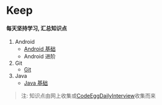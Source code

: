 # Keep
####  每天坚持学习, 汇总知识点

1. Android
    - [Android 基础]
    - Android 进阶
2. Git
    - [Git]
3. Java
    - [Java 基础]
    


> 注: 知识点由网上收集或[CodeEggDailyInterview]收集而来
    
[Android 基础]:https://github.com/yangsanning/Keep/tree/master/Android%20%E5%9F%BA%E7%A1%80

[Git]:https://github.com/yangsanning/Keep/tree/master/Git

[Java 基础]:https://github.com/yangsanning/Keep/tree/master/Java%20%E5%9F%BA%E7%A1%80



[CodeEggDailyInterview]:https://github.com/codeegginterviewgroup/CodeEggDailyInterview

